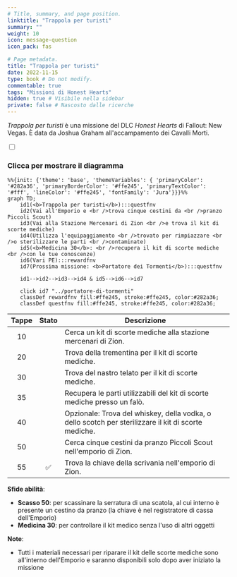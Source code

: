 ```yaml
---
# Title, summary, and page position.
linktitle: "Trappola per turisti"
summary: ""
weight: 10
icon: message-question
icon_pack: fas

# Page metadata.
title: "Trappola per turisti"
date: 2022-11-15
type: book # Do not modify.
commentable: true
tags: "Missioni di Honest Hearts"
hidden: true # Visibile nella sidebar
private: false # Nascosto dalle ricerche
---
```


<div class="fnv">


*Trappola per turisti* è una missione del DLC *Honest Hearts* di Fallout: New Vegas. È data da Joshua Graham all'accampamento dei Cavalli Morti.


<section class="chart-collapse">
<input type="checkbox" name="collapse2" id="handle2">
<h3 class="handle">
<label for="handle2">Clicca per mostrare il diagramma</label>
</h3>
<div class="content">

```mermaid
%%{init: {'theme': 'base', 'themeVariables': { 'primaryColor': '#282a36', 'primaryBorderColor': '#ffe245', 'primaryTextColor': '#fff', 'lineColor': '#ffe245', 'fontFamily': 'Jura'}}}%%
graph TD;
    id1(<b>Trappola per turisti</b>):::questfnv
    id2(Vai all'Emporio e <br />trova cinque cestini da <br />pranzo Piccoli Scout)
    id3(Vai alla Stazione Mercenari di Zion <br />e trova il kit di scorte mediche)
    id4(Utilizza l'equipaggiamento <br />trovato per rimpiazzare <br />o sterilizzare le parti <br />contaminate)
    id5(<b>Medicina 30</b>: <br />recupera il kit di scorte mediche <br />con le tue conoscenze)
    id6(Vari PE):::rewardfnv
    id7(Prossima missione: <b>Portatore dei Tormenti</b>):::questfnv
    
    id1-->id2-->id3-->id4 & id5-->id6-->id7
    
    click id7 "../portatore-di-tormenti"
    classDef rewardfnv fill:#ffe245, stroke:#ffe245, color:#282a36;
    classDef questfnv fill:#ffe245, stroke:#ffe245, color:#282a36;
```

</div>
</section>

| Tappe |       Stato        | Descrizione |
|:-----:|:------------------:| ----------- |
|                           10                          |            | Cerca un kit di scorte mediche alla stazione mercenari di Zion.                                                                                                             |
|                           20                          |            | Trova della trementina per il kit di scorte mediche.                                                                                                                        |
|                           30                          |            | Trova del nastro telato per il kit di scorte mediche.                                                                                                                       |
|                           35                          |            | Recupera le parti utilizzabili del kit di scorte mediche presso un falò.                                                                                                    |
|                           40                          |            | Opzionale: Trova del whiskey, della vodka, o dello scotch per sterilizzare il kit di scorte mediche.                                                                        |
|                           50                          |            | Cerca cinque cestini da pranzo Piccoli Scout nell'emporio di Zion.                                                                                                          |
|                           55                          | :white_check_mark: | Trova la chiave della scrivania nell'emporio di Zion.                                                                                                                       |



**Sfide abilità**:
- **Scasso 50**: per scassinare la serratura di una scatola, al cui interno è presente un cestino da pranzo (la chiave è nel registratore di cassa dell'Emporio)
- **Medicina 30**: per controllare il kit medico senza l'uso di altri oggetti



**Note**:
- Tutti i materiali necessari per riparare il kit delle scorte mediche sono all'interno dell'Emporio e saranno disponibili solo dopo aver iniziato la missione


</div>


